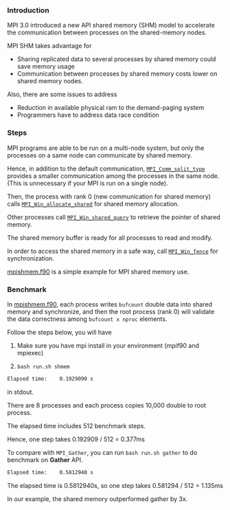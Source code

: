 ### Introduction ###

MPI 3.0 introduced a new API shared memory (SHM) model to accelerate the communication between processes on the shared-memory nodes.

MPI SHM takes advantage for

- Sharing replicated data to several processes by shared memory could save memory usage
- Communication between processes by shared memory costs lower on shared memory nodes.

Also, there are some issues to address

- Reduction in available physical ram to the demand-paging system
- Programmers have to address data race condition

### Steps ###

MPI programs are able to be run on a multi-node system, but only the processes on a same node can communicate by shared memory.

Hence, in addition to the default communication, [`MPI_Comm_split_type`](mpishmem.f90#L22) provides a smaller communication among the processes in the same node. (This is unnecessary if your MPI is run on a single node).

Then, the process with rank 0 (new communication for shared memory) calls [`MPI_Win_allocate_shared`](mpishmem.f90#L37) for shared memory allocation.

Other processes call [`MPI_Win_shared_query`](mpishmem.f90#L39) to retrieve the pointer of shared memory.

The shared memory buffer is ready for all processes to read and modify.

In order to access the shared memory in a safe way, call [`MPI_Win_fence`](mpishmem.f90#L57) for synchronization.

[mpishmem.f90](mpishmem.f90) is a simple example for MPI shared memory use. 

### Benchmark ###

In [mpishmem.f90](mpishmem.f90), each process writes `bufcount` double data into shared memory and synchronize, and then the root process (rank 0) will validate the data correctness among `bufcount x nproc` elements.

Follow the steps below, you will have

1. Make sure you have mpi install in your environment (mpif90 and mpiexec)

2. `bash run.sh shmem`

```sh
Elapsed time:    0.1929090 s
```

in stdout.

There are 8 processes and each process copies 10,000 double to root process.

The elapsed time includes 512 benchmark steps.

Hence, one step takes 0.192909 / 512 = 0.377ms

To compare with `MPI_Gather`, you can run `bash run.sh gather` to do benchmark on **Gather** API.

```sh
Elapsed time:    0.5812940 s
```

The elapsed time is  0.5812940s, so one step takes 0.581294 / 512 = 1.135ms

In our example, the shared memory outperformed gather by 3x.
